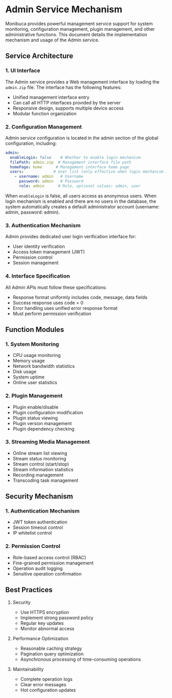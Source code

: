 # Admin Service Mechanism

Monibuca provides powerful management service support for system monitoring, configuration management, plugin management, and other administrative functions. This document details the implementation mechanism and usage of the Admin service.

## Service Architecture

### 1. UI Interface

The Admin service provides a Web management interface by loading the `admin.zip` file. The interface has the following features:

- Unified management interface entry
- Can call all HTTP interfaces provided by the server
- Responsive design, supports multiple device access
- Modular function organization

### 2. Configuration Management

Admin service configuration is located in the admin section of the global configuration, including:

```yaml
admin:
  enableLogin: false    # Whether to enable login mechanism
  filePath: admin.zip  # Management interface file path
  homePage: home      # Management interface home page
  users:             # User list (only effective when login mechanism is enabled)
    - username: admin   # Username
      password: admin   # Password
      role: admin      # Role, optional values: admin, user
```

When `enableLogin` is false, all users access as anonymous users.
When login mechanism is enabled and there are no users in the database, the system automatically creates a default administrator account (username: admin, password: admin).

### 3. Authentication Mechanism

Admin provides dedicated user login verification interface for:

- User identity verification
- Access token management (JWT)
- Permission control
- Session management

### 4. Interface Specification

All Admin APIs must follow these specifications:

- Response format uniformly includes code, message, data fields
- Success response uses code = 0
- Error handling uses unified error response format
- Must perform permission verification

## Function Modules

### 1. System Monitoring

- CPU usage monitoring
- Memory usage
- Network bandwidth statistics
- Disk usage
- System uptime
- Online user statistics

### 2. Plugin Management

- Plugin enable/disable
- Plugin configuration modification
- Plugin status viewing
- Plugin version management
- Plugin dependency checking

### 3. Streaming Media Management

- Online stream list viewing
- Stream status monitoring
- Stream control (start/stop)
- Stream information statistics
- Recording management
- Transcoding task management

## Security Mechanism

### 1. Authentication Mechanism

- JWT token authentication
- Session timeout control
- IP whitelist control

### 2. Permission Control

- Role-based access control (RBAC)
- Fine-grained permission management
- Operation audit logging
- Sensitive operation confirmation

## Best Practices

1. Security
   - Use HTTPS encryption
   - Implement strong password policy
   - Regular key updates
   - Monitor abnormal access

2. Performance Optimization
   - Reasonable caching strategy
   - Pagination query optimization
   - Asynchronous processing of time-consuming operations

3. Maintainability
   - Complete operation logs
   - Clear error messages
   - Hot configuration updates 